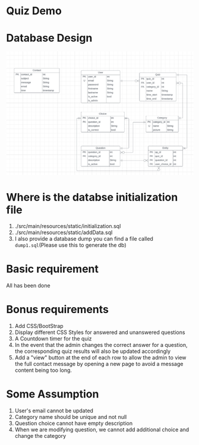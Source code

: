 # Quiz Demo

# Database Design

![erdiagram](./readme_resource/erdiagram.png)

# Where is the databse initialization file
1. ./src/main/resources/static/initialization.sql
2. ./src/main/resources/static/addData.sql
3. I also provide a database dump you can find a file called `dump1.sql`(Please use this to generate the db)

# Basic requirement
All has been done



# Bonus requirements
1. Add CSS/BootStrap
1. Display different CSS Styles for answered and unanswered questions
1. A Countdown timer for the quiz
1. In the event that the admin changes the correct answer for a question, the corresponding quiz results will also be updated accordingly
5. Add  a "view" button at the end of each row to allow the admin to view the full contact message by opening a new page to avoid a message content being too long.



# Some Assumption
1. User's email cannot be updated
2. Category name should be unique and not null
3. Question choice cannot have empty description
4. When we are modifying question, we cannot add additional choice and change the category
